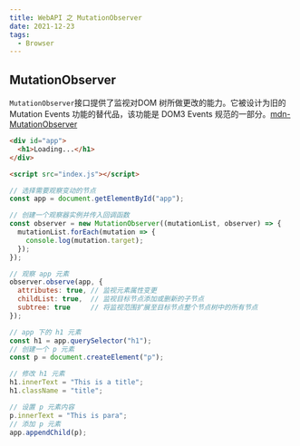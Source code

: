 ```yaml
---
title: WebAPI 之 MutationObserver
date: 2021-12-23
tags:
  - Browser
---
```


## MutationObserver

`MutationObserver`接口提供了监视对DOM 树所做更改的能力。它被设计为旧的 Mutation Events 功能的替代品，该功能是 DOM3 Events 规范的一部分。[mdn-MutationObserver](https://developer.mozilla.org/zh-CN/docs/Web/API/MutationObserver)

```html
<div id="app">
  <h1>Loading...</h1>
</div>

<script src="index.js"></script>
```

```js
// 选择需要观察变动的节点
const app = document.getElementById("app");

// 创建一个观察器实例并传入回调函数
const observer = new MutationObserver((mutationList, observer) => {
  mutationList.forEach(mutation => {
    console.log(mutation.target);
  });
});

// 观察 app 元素
observer.observe(app, {
  attributes: true, // 监视元素属性变更
  childList: true,  // 监视目标节点添加或删新的子节点
  subtree: true     // 将监视范围扩展至目标节点整个节点树中的所有节点
});

// app 下的 h1 元素
const h1 = app.querySelector("h1");
// 创建一个 p 元素
const p = document.createElement("p");

// 修改 h1 元素
h1.innerText = "This is a title";
h1.className = "title";

// 设置 p 元素内容
p.innerText = "This is para";
// 添加 p 元素
app.appendChild(p);
```